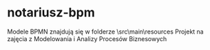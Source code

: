 # notariusz-bpm

Modele BPMN znajdują się w folderze \src\main\resources
Projekt na zajęcia z Modelowania i Analizy Procesów Biznesowych
